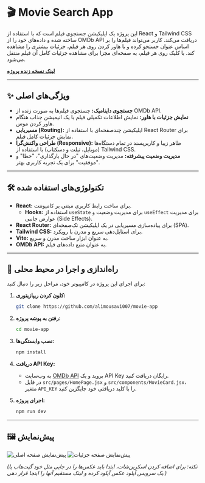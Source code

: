 # 🎬 Movie Search App

این پروژه یک اپلیکیشن جستجوی فیلم است که با استفاده از React و Tailwind CSS ساخته شده و داده‌های خود را از OMDb API دریافت می‌کند. کاربر می‌تواند فیلم‌ها را بر اساس عنوان جستجو کرده و با هاور کردن روی هر فیلم، جزئیات بیشتری را مشاهده کند. با کلیک روی هر فیلم، به صفحه‌ای مجزا برای مشاهده جزئیات کامل آن فیلم منتقل می‌شود.

**[لینک نسخه زنده پروژه](https://movie-app-eta-taupe.vercel.app/)**

---

## ✨ ویژگی‌های اصلی

* **جستجوی داینامیک:** جستجوی فیلم‌ها به صورت زنده از OMDb API.
* **نمایش جزئیات با هاور:** نمایش اطلاعات تکمیلی فیلم با یک انیمیشن جذاب هنگام هاور کردن موس.
* **مسیریابی (Routing):** اپلیکیشن چندصفحه‌ای با استفاده از React Router برای نمایش جزئیات کامل فیلم.
* **طراحی واکنش‌گرا (Responsive):** ظاهر زیبا و کاربرپسند در تمام دستگاه‌ها (موبایل، تبلت و دسکتاپ) با استفاده از Tailwind CSS.
* **مدیریت وضعیت پیشرفته:** مدیریت وضعیت‌های "در حال بارگذاری"، "خطا" و "موفقیت" برای یک تجربه کاربری بهتر.

---

## 🛠️ تکنولوژی‌های استفاده شده

* **React:** برای ساخت رابط کاربری مبتنی بر کامپوننت.
    * **Hooks:** استفاده از `useState` برای مدیریت وضعیت و `useEffect` برای مدیریت عوارض جانبی (Side Effects).
* **React Router:** برای پیاده‌سازی مسیریابی در یک اپلیکیشن تک‌صفحه‌ای (SPA).
* **Tailwind CSS:** برای استایل‌دهی سریع و مدرن با رویکرد.
* **Vite:** به عنوان ابزار ساخت مدرن و سریع.
* **OMDb API:** به عنوان منبع داده‌های فیلم.

---

## 🚀 راه‌اندازی و اجرا در محیط محلی

برای اجرای این پروژه در کامپیوتر خود، مراحل زیر را دنبال کنید:

1.  **کلون کردن ریپازیتوری:**
    ```bash
    git clone https://github.com/alimousavi007/movie-app
    ```

2.  **رفتن به پوشه پروژه:**
    ```bash
    cd movie-app
    ```

3.  **نصب وابستگی‌ها:**
    ```bash
    npm install
    ```

4.  **دریافت API Key:**
    * به وب‌سایت [OMDb API](http://www.omdbapi.com/apikey.aspx) بروید و یک API Key رایگان دریافت کنید.
    * در فایل `src/pages/HomePage.jsx` و `src/components/MovieCard.jsx`، متغیر `API_KEY` را با کلید دریافتی خود جایگزین کنید.

5.  **اجرای پروژه:**
    ```bash
    npm run dev
    ```

---

## 🖼️ پیش‌نمایش

![پیش‌نمایش صفحه اصلی](https://github.com/user-attachments/assets/87c4b202-bfc6-4706-916b-8b337fb8e28b)
![پیش‌نمایش صفحه جزئیات](https://github.com/user-attachments/assets/bec770ee-676a-49b2-af4d-ba2c05469c62)

*(نکته: برای اضافه کردن اسکرین‌شات، ابتدا باید عکس‌ها را در جایی مثل خود گیت‌هاب یا یک سرویس آپلود عکس آپلود کرده و لینک مستقیم آنها را اینجا قرار دهی.)*